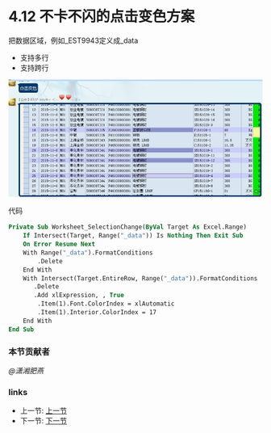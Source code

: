 # 4.12 不卡不闪的点击变色方案
把数据区域，例如_EST9943定义成_data
 * 支持多行
 * 支持跨行

![](../images/4.12.jpg)

代码
```vb
Private Sub Worksheet_SelectionChange(ByVal Target As Excel.Range)
    If Intersect(Target, Range("_data")) Is Nothing Then Exit Sub
    On Error Resume Next
    With Range("_data").FormatConditions
        .Delete
    End With
    With Intersect(Target.EntireRow, Range("_data")).FormatConditions
       .Delete
       .Add xlExpression, , True
        .Item(1).Font.ColorIndex = xlAutomatic
        .Item(1).Interior.ColorIndex = 17
    End With
End Sub
```

### 本节贡献者
*@潇湘肥燕*

### links
  * 上一节: [上一节](<04.11.md>)
  * 下一节: [下一节](<04.13.md>)
